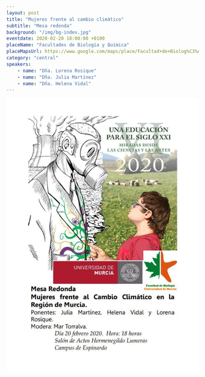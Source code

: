 ```yaml
---
layout: post
title: "Mujeres frente al cambio climático"
subtitle: "Mesa redonda"
background: "/img/bg-index.jpg"
eventdate: 2020-02-20 18:00:00 +0100
placeName: "Facultades de Biología y Química"
placeMapsUrl: https://www.google.com/maps/place/Facultad+de+Biolog%C3%ADa/@38.0203634,-1.171049,17z/data=!3m1!4b1!4m5!3m4!1s0xd638103fffda277:0xb3a38c0c58cb81b!8m2!3d38.0203634!4d-1.1688603
category: "central"
speakers:
    - name: "Dña. Lorena Rosique"
    - name: "Dña. Julia Martínez"
    - name: "Dña. Helena Vidal"
---
```

 
![cartel](/img/posts/biologiamujercambiocli.jpeg)  
